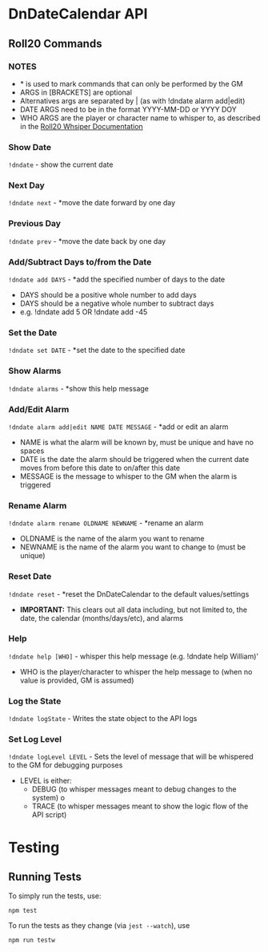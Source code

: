 # DnDateCalendar API

## Roll20 Commands

### NOTES
- \* is used to mark commands that can only be performed by the GM
- ARGS in [BRACKETS] are optional
- Alternatives args are separated by | (as with !dndate alarm add|edit)
- DATE ARGS need to be in the format YYYY-MM-DD or YYYY DOY
- WHO ARGS are the player or character name to whisper to, as described in the [Roll20 Whsiper Documentation](https://wiki.roll20.net/Text_Chat#Whispers_.28.2Fw.29)

### Show Date
`!dndate` - show the current date

### Next Day
`!dndate next` - *move the date forward by one day

### Previous Day
`!dndate prev` - *move the date back by one day

### Add/Subtract Days to/from the Date
`!dndate add DAYS` - *add the specified number of days to the date
- DAYS should be a positive whole number to add days
- DAYS should be a negative whole number to subtract days
- e.g. !dndate add 5 OR !dndate add -45

### Set the Date
`!dndate set DATE` - *set the date to the specified date

### Show Alarms
`!dndate alarms` - *show this help message

### Add/Edit Alarm
`!dndate alarm add|edit NAME DATE MESSAGE` - *add or edit an alarm
- NAME is what the alarm will be known by, must be unique and have no spaces
- DATE is the date the alarm should be triggered when the current date moves from before this date to on/after this date
- MESSAGE is the message to whisper to the GM when the alarm is triggered

### Rename Alarm
`!dndate alarm rename OLDNAME NEWNAME` - *rename an alarm
- OLDNAME is the name of the alarm you want to rename
- NEWNAME is the name of the alarm you want to change to (must be unique)

### Reset Date
`!dndate reset` - *reset the DnDateCalendar to the default values/settings
- **IMPORTANT:** This clears out all data including, but not limited to, the date, the calendar (months/days/etc), and alarms

### Help
`!dndate help [WHO]` - whisper this help message (e.g. !dndate help William)'
- WHO is the player/character to whisper the help message to (when no value is provided, GM is assumed)

### Log the State
`!dndate logState` - Writes the state object to the API logs

### Set Log Level
`!dndate logLevel LEVEL` - Sets the level of message that will be whispered to the GM for debugging purposes
- LEVEL is either:
  - DEBUG (to whisper messages meant to debug changes to the system) o
  - TRACE (to whisper messages meant to show the logic flow of the API script)

# Testing

## Running Tests
To simply run the tests, use:
```
npm test
```

To run the tests as they change (via `jest --watch`), use
```
npm run testw
```